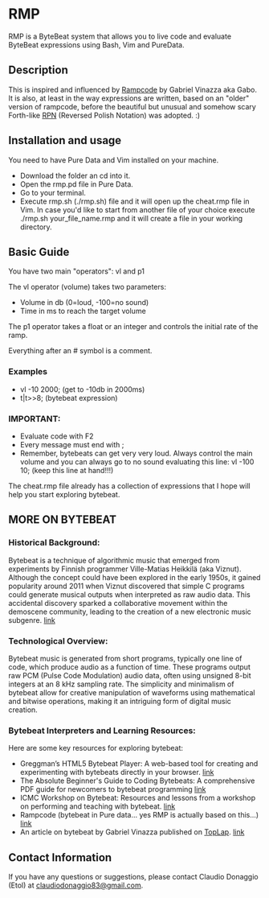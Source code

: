 # RMP

RMP is a ByteBeat system that allows you to live code and evaluate ByteBeat expressions using Bash, Vim and PureData.

## Description

This is inspired and influenced by [Rampcode](https://github.com/gabochi/rampcode) by Gabriel Vinazza aka Gabo. It is also, at least in the way expressions are written, based on an "older" version of rampcode, before the beautiful but unusual and somehow scary Forth-like [RPN](https://en.m.wikipedia.org/wiki/Reverse_Polish_notation) (Reversed Polish Notation) was adopted. :)

## Installation and usage

You need to have Pure Data and Vim installed on your machine.

- Download the folder an cd into it.
- Open the rmp.pd file in Pure Data.
- Go to your terminal.
- Execute rmp.sh (./rmp.sh) file and it will open up the cheat.rmp file in Vim. In case you'd like to start from another file of your choice execute ./rmp.sh your_file_name.rmp and it will create a file in your working directory. 

## Basic Guide

You have two main "operators": vl and p1 

The vl operator (volume) takes two parameters: 
- Volume in db (0=loud, -100=no sound)
- Time in ms to reach the target volume

The p1 operator takes a float or an integer and controls the initial rate of the ramp.

Everything after an # symbol is a comment. 


### Examples

- vl -10 2000; (get to -10db in 2000ms)
- t|t>>8; (bytebeat expression)

### IMPORTANT:

- Evaluate code with F2 
- Every message must end with ;
- Remember, bytebeats can get very very loud. Always control the main volume and you can always go to no sound evaluating this line: vl -100 10; (keep this line at hand!!!)

The cheat.rmp file already has a collection of expressions that I hope will help you start exploring bytebeat.

## MORE ON BYTEBEAT

### Historical Background:

Bytebeat is a technique of algorithmic music that emerged from experiments by Finnish programmer Ville-Matias Heikkilä (aka Viznut). Although the concept could have been explored in the early 1950s, it gained popularity around 2011 when Viznut discovered that simple C programs could generate musical outputs when interpreted as raw audio data. This accidental discovery sparked a collaborative movement within the demoscene community, leading to the creation of a new electronic music subgenre.
[link](https://cult.honeypot.io/reads/hack-your-way-to-music/)

### Technological Overview:

Bytebeat music is generated from short programs, typically one line of code, which produce audio as a function of time. These programs output raw PCM (Pulse Code Modulation) audio data, often using unsigned 8-bit integers at an 8 kHz sampling rate. The simplicity and minimalism of bytebeat allow for creative manipulation of waveforms using mathematical and bitwise operations, making it an intriguing form of digital music creation.

### Bytebeat Interpreters and Learning Resources:

Here are some key resources for exploring bytebeat:
- Greggman’s HTML5 Bytebeat Player: A web-based tool for creating and experimenting with bytebeats directly in your browser. [link](https://greggman.com/downloads/examples/html5bytebeat/html5bytebeat.html)
- The Absolute Beginner's Guide to Coding Bytebeats: A comprehensive PDF guide for newcomers to bytebeat programming [link](https://nightmachines.tv/downloads/Bytebeats_Beginners_Guide_TTNM_v1-5.pdf)
- ICMC Workshop on Bytebeat: Resources and lessons from a workshop on performing and teaching with bytebeat. [link](https://www.youtube.com/watch?v=FQHQpSyd7Cw&list=PLe4ojWnlX92OOrDhM8_yGIP9LNqSE_gR2)
- Rampcode (bytebeat in Pure data... yes RMP is actually based on this...) [link](https://github.com/gabochi/rampcode)
- An article on bytebeat by Gabriel Vinazza published on [TopLap](https://blog.toplap.org/). [link](https://blog.toplap.org/2020/02/17/bytebeat-floatbeat-rampcode/)

## Contact Information 

If you have any questions or suggestions, please contact Claudio Donaggio (Etol) at claudiodonaggio83@gmail.com.
